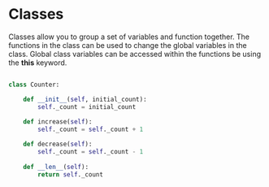 # Classes

Classes allow you to group a set of variables and function together. The functions
in the class can be used to change the global variables in the class. Global
class variables can be accessed within the functions be using the **this** keyword.

```Python

class Counter:

    def __init__(self, initial_count):
        self._count = initial_count
    
    def increase(self):
        self._count = self._count + 1

    def decrease(self):
        self._count = self._count - 1
    
    def __len__(self):
        return self._count

```
